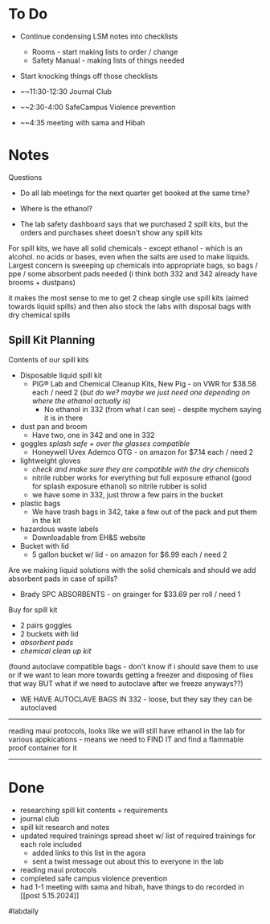 # To Do
- Continue condensing LSM notes into checklists
	- Rooms - start making lists to order / change
	- Safety Manual - making lists of things needed 
- Start knocking things off those checklists 

- ~~11:30-12:30 Journal Club
- ~~2:30-4:00 SafeCampus Violence prevention
- ~~4:35 meeting with sama and Hibah

# Notes
Questions
- Do all lab meetings for the next quarter get booked at the same time?
- Where is the ethanol?

- The lab safety dashboard says that we purchased 2 spill kits, but the orders and purchases sheet doesn't show any spill kits

For spill kits, we have all solid chemicals - except ethanol - which is an alcohol. no acids or bases, even when the salts are used to make liquids. Largest concern is sweeping up chemicals into appropriate bags, so bags / ppe / some absorbent pads needed (i think both 332 and 342 already have brooms + dustpans)

it makes the most sense to me to get 2 cheap single use spill kits (aimed towards liquid spills) and then also stock the labs with disposal bags with dry chemical spills

## Spill Kit Planning
Contents of our spill kits
- Disposable liquid spill kit
	- PIG® Lab and Chemical Cleanup Kits, New Pig - on VWR for $38.58 each / need 2 (*but do we? maybe we just need one depending on where the ethanol actually is*)
		- No ethanol in 332 (from what I can see) - despite mychem saying it is in there
- dust pan and broom
	- Have two, one in 342 and one in 332
- goggles *splash safe + over the glasses compatible*
	- Honeywell Uvex Ademco OTG - on amazon for $7.14 each / need 2
- lightweight gloves
	- *check and make sure they are compatible with the dry chemicals*
	- nitrile rubber works for everything but full exposure ethanol (good for splash exposure ethanol) so nitrile rubber is solid
	- we have some in 332, just throw a few pairs in the bucket
- plastic bags
	- We have trash bags in 342, take a few out of the pack and put them in the kit
- hazardous waste labels
	- Downloadable from EH&S website
- Bucket with lid
	- 5 gallon bucket w/ lid - on amazon for $6.99 each / need 2

Are we making liquid solutions with the solid chemicals and should we add absorbent pads in case of spills?
- Brady SPC ABSORBENTS - on grainger for $33.69 per roll / need 1

Buy for spill kit
- 2 pairs goggles
- 2 buckets with lid
- *absorbent pads*
- *chemical clean up kit*

(found autoclave compatible bags - don't know if i should save them to use or if we want to lean more towards getting a freezer and disposing of flies that way BUT what if we need to autoclave after we freeze anyways??)
- WE HAVE AUTOCLAVE BAGS IN 332 - loose, but they say they can be autoclaved
---
reading maui protocols, looks like we will still have ethanol in the lab for various appkications - means we need to FIND IT and find a flammable proof container for it

---
# Done
- researching spill kit contents + requirements
- journal club
- spill kit research and notes
- updated required trainings spread sheet w/ list of required trainings for each role included
	- added links to this list in the agora
	- sent a twist message out about this to everyone in the lab
- reading maui protocols
- completed safe campus violence prevention
- had 1-1 meeting with sama and hibah, have things to do recorded in [[post 5.15.2024]]

#labdaily 